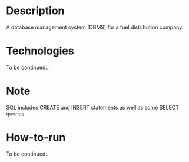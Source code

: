 # Description

A database management system (DBMS) for a fuel distribution company.

# Technologies

To be continued...

# Note

SQL includes CREATE and INSERT statements as well as some SELECT queries.

# How-to-run

To be continued...
